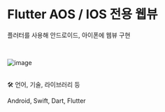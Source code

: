 # Flutter AOS / IOS 전용 웹뷰

플러터를 사용해 안드로이드, 아이폰에 웹뷰 구현

<br>

![image](https://github.com/MJH39088/FlutterWebViewPj/assets/104211982/84daca22-0e68-4280-aa41-025d40b3bcd9)

<br>
🛠️ 언어, 기술, 라이브러리 등

Android, Swift, Dart, Flutter
